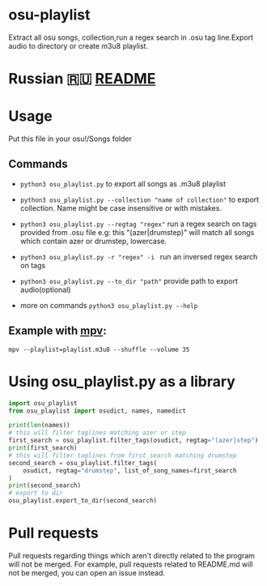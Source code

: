 # osu-playlist
Extract all osu songs, collection,run a regex search in .osu tag line.Export audio to directory or create m3u8 playlist.
# Russian 🇷🇺 [README](ReadmeRU.md)
# Usage 
Put this file in your osu!/Songs folder
## Commands
* `python3 osu_playlist.py` to export all songs as .m3u8 playlist
 
* `python3 osu_playlist.py --collection "name of collection"` to export collection. Name might be case insensitive or with mistakes.

* `python3 osu_playlist.py --regtag "regex"` run a regex search on tags provided from .osu file e.g: this "(azer|drumstep)" will match all songs which contain azer or drumstep, lowercase.
* `python3 osu_playlist.py -r "regex" -i ` run an inversed regex search on tags
* `python3 osu_playlist.py --to_dir "path"` provide path to export audio(optional)
* more on commands `python3 osu_playlist.py --help` 

## Example  with [mpv](https://mpv.io/):
  `mpv --playlist=playlist.m3u8 --shuffle --volume 35` 
  
 
# Using osu_playlist.py as a library
```python
import osu_playlist
from osu_playlist import osudict, names, namedict

print(len(names))
# this will filter taglines matching azer or step 
first_search = osu_playlist.filter_tags(osudict, regtag="(azer|step") 
print(first_search)
# this will filter taglines from first_search matching drumstep 
second_search = osu_playlist.filter_tags(
    osudict, regtag="drumstep", list_of_song_names=first_search
)
print(second_search)
# export to dir
osu_playlist.export_to_dir(second_search)
```

# Pull requests
Pull requests regarding things which aren't directly related to the program will not be merged.
For example, pull requests related to README.md will not be merged, you can open an issue instead.
